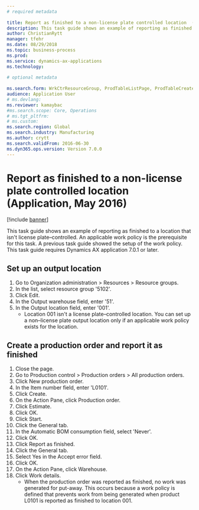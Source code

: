 ```yaml
--- 
# required metadata 
 
title: Report as finished to a non-license plate controlled location  (Application, May 2016)
description: This task guide shows an example of reporting as finished to a location that isn't license plate–controlled. 
author: ChristianRytt
manager: tfehr 
ms.date: 08/29/2018
ms.topic: business-process 
ms.prod:  
ms.service: dynamics-ax-applications 
ms.technology:  
 
# optional metadata 
 
ms.search.form: WrkCtrResourceGroup, ProdTableListPage, ProdTableCreate, InventItemIdLookupPurchase, ProdParmCostEstimation, ProdParmStartUp, ProdParmReportFinished, WHSWorkTable   
audience: Application User 
# ms.devlang:  
ms.reviewer: kamaybac
#ms.search.scope: Core, Operations 
# ms.tgt_pltfrm:  
# ms.custom:  
ms.search.region: Global
ms.search.industry: Manufacturing
ms.author: crytt
ms.search.validFrom: 2016-06-30 
ms.dyn365.ops.version: Version 7.0.0 
---
```

# Report as finished to a non-license plate controlled location  (Application, May 2016)

[!include [banner](../../includes/banner.md)]

This task guide shows an example of reporting as finished to a location that isn't license plate–controlled. An applicable work policy is the prerequisite for this task. A previous task guide showed the setup of the work policy. This task guide requires Dynamics AX application 7.0.1 or later.




## Set up an output location
1. Go to Organization administration > Resources > Resource groups.
2. In the list, select resource group '5102'.
3. Click Edit.
4. In the Output warehouse field, enter '51'.
5. In the Output location field, enter '001'.
    * Location 001 isn't a license plate–controlled location. You can set up a non–license plate output location only if an applicable work policy exists for the location.  

## Create a production order and report it as finished
1. Close the page.
2. Go to Production control > Production orders > All production orders.
3. Click New production order.
4. In the Item number field, enter 'L0101'.
5. Click Create.
6. On the Action Pane, click Production order.
7. Click Estimate.
8. Click OK.
9. Click Start.
10. Click the General tab.
11. In the Automatic BOM consumption field, select 'Never'.
12. Click OK.
13. Click Report as finished.
14. Click the General tab.
15. Select Yes in the Accept error field.
16. Click OK.
17. On the Action Pane, click Warehouse.
18. Click Work details.
    * When the production order was reported as finished, no work was generated for put-away. This occurs because a work policy is defined that prevents work from being generated when product L0101 is reported as finished to location 001.  

